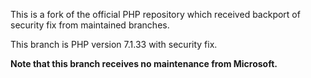 This is a fork of the official PHP repository which received backport of security fix from maintained branches.

This branch is PHP version 7.1.33 with security fix.

**Note that this branch receives no maintenance from Microsoft.**